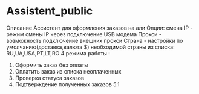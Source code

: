 # Assistent_public
Описание
Ассистент для оформления заказов на али
Опции:
смена IP - режим смены IP через подключение USB модема
Прокси - возможность подключение внешних прокси
Страна - настройки по умолчанию(доставка,валюта $) необходимой страны из списка: RU,UA,USA,PT,LT,RO
4 режима работы :
1. Оформить заказ без оплаты
2. Оплатить заказ из списка неоплаченных
3. Проверка статуса заказов
4. Подтверждение полученных заказов 
5.1
